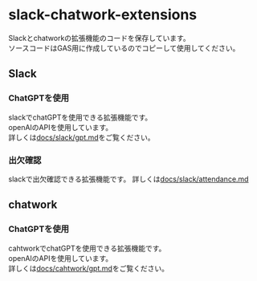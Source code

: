 # slack-chatwork-extensions
Slackとchatworkの拡張機能のコードを保存しています。  
ソースコードはGAS用に作成しているのでコピーして使用してください。  

## Slack

### ChatGPTを使用
slackでchatGPTを使用できる拡張機能です。  
openAIのAPIを使用しています。  
詳しくは[docs/slack/gpt.md](docs/slack/gpt.md)をご覧ください。

### 出欠確認
slackで出欠確認できる拡張機能です。
詳しくは[docs/slack/attendance.md](docs/slack/attendance.md)

## chatwork

### ChatGPTを使用
cahtworkでchatGPTを使用できる拡張機能です。  
openAIのAPIを使用しています。  
詳しくは[docs/cahtwork/gpt.md](docs/chatwork/gpt.md)をご覧ください。

